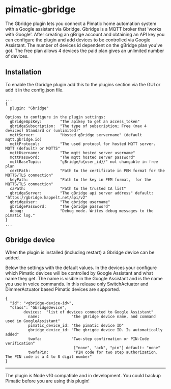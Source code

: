 pimatic-gbridge
===================
The Gbridge plugin lets you connect a Pimatic home automation system with a Google assistant via Gbridge. Gbridge is a MQTT broker that 'works with Google'. After creating an gBrige account and obtaining an API key you can configure the plugin and add devices to be controlled via Google Assistant.
The number of devices id dependent on the gBridge plan you've got. The free plan allows 4 devices the paid plan gives an unlimited number of devices.


Installation
------------
To enable the Gbridge plugin add this to the plugins section via the GUI or add it in the config.json file.

```
...
{
  plugin: "Gbridge"

Options to configure in the plugin settings:
  gbridgeApiKey:        "The apikey to get an access_token"
  gbridgeSubscription:  "The type of subscription; Free (max 4 devices) Standard or (unlimited)"
  mqttServer:           "Hosted gBridge servername" (default mqtt.gbridge.io)
  mqttProtocol:         "The used protocol for hosted MQTT server. MQTT (default) or MQTTS"
  mqttUsername:         "The mqtt hosted server username"
  mqttPassword:         "The mqtt hosted server password"
  mqttBaseTopic:        "gBridge/u{user_id}/" not changable in free plan
  certPath:             "Path to the certificate in PEM format for the MQTTS/TLS connection"
  keyPath:              "Path to the key in PEM format,  for the MQTTS/TLS connection"
  caPath:               "Path to the trusted CA list"
  gbridgeServer:        "The gBridge api server address" default: "https://gbridge.kappelt.net/api/v2"
  gbridgeUser:          "The gbridge username"
  gbridgePassword:      "The gbridge password"
  debug:                "Debug mode. Writes debug messages to the pimatic log."
}
...
```

Gbridge device
-----------------
When the plugin is installed (including restart) a Gbridge device can be added.


Below the settings with the default values. In the devices your configure which Pimatic devices will be controlled by Google Assistant and what name they get. The name is visible in the Google Assistant and is the name you use in voice commands.
In this release only SwitchActuator and DimmerActuator based Pimatic devices are supported.

```
{
  "id": "<gbridge-device-id>",
  "class": "GbridgeDevice",
        devices:  "list of devices connected to Google Assistant"
          name:              "the gBridge device name, and command used in GoogleAssistant"
          pimatic_device_id: "the pimatic device ID"
          gbridge_device_id: "The gbrigde device ID. Is automatically added"
          twofa:             "Two-step confirmation or PIN-Code verification"
                              ["none", "ack", "pin"] default: "none"
          twofaPin:           "PIN code for two step authorization. The PIN code is a 4 to 8 digit number"
}
```

---------

The plugin is Node v10 compatible and in development. You could backup Pimatic before you are using this plugin!
